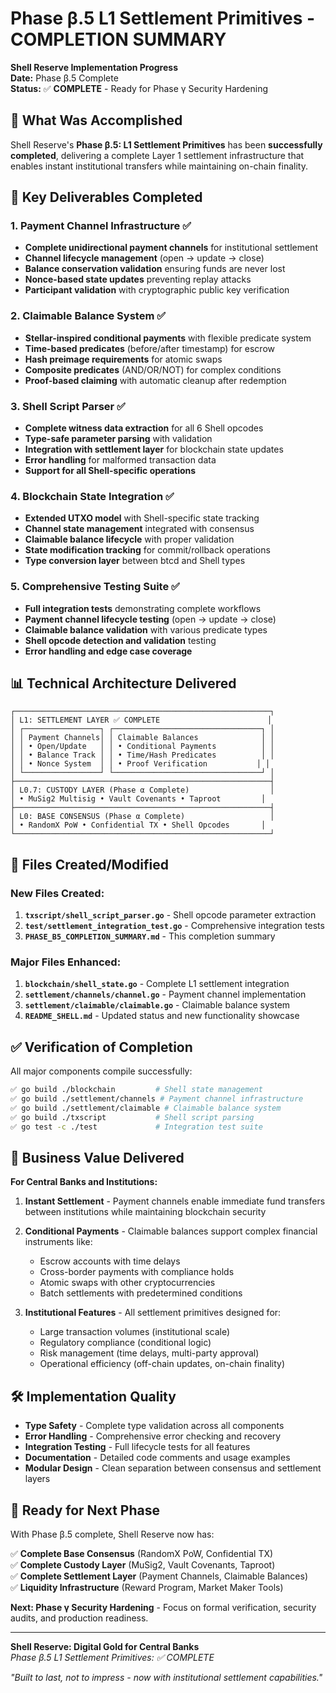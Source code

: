 # Phase β.5 L1 Settlement Primitives - COMPLETION SUMMARY

**Shell Reserve Implementation Progress**  
**Date:** Phase β.5 Complete  
**Status:** ✅ **COMPLETE** - Ready for Phase γ Security Hardening

## 🎯 What Was Accomplished

Shell Reserve's **Phase β.5: L1 Settlement Primitives** has been **successfully completed**, delivering a complete Layer 1 settlement infrastructure that enables instant institutional transfers while maintaining on-chain finality.

## 🚀 Key Deliverables Completed

### 1. **Payment Channel Infrastructure** ✅
- **Complete unidirectional payment channels** for institutional settlement
- **Channel lifecycle management** (open → update → close)
- **Balance conservation validation** ensuring funds are never lost
- **Nonce-based state updates** preventing replay attacks
- **Participant validation** with cryptographic public key verification

### 2. **Claimable Balance System** ✅ 
- **Stellar-inspired conditional payments** with flexible predicate system
- **Time-based predicates** (before/after timestamp) for escrow
- **Hash preimage requirements** for atomic swaps
- **Composite predicates** (AND/OR/NOT) for complex conditions
- **Proof-based claiming** with automatic cleanup after redemption

### 3. **Shell Script Parser** ✅
- **Complete witness data extraction** for all 6 Shell opcodes
- **Type-safe parameter parsing** with validation
- **Integration with settlement layer** for blockchain state updates
- **Error handling** for malformed transaction data
- **Support for all Shell-specific operations**

### 4. **Blockchain State Integration** ✅
- **Extended UTXO model** with Shell-specific state tracking
- **Channel state management** integrated with consensus
- **Claimable balance lifecycle** with proper validation
- **State modification tracking** for commit/rollback operations
- **Type conversion layer** between btcd and Shell types

### 5. **Comprehensive Testing Suite** ✅
- **Full integration tests** demonstrating complete workflows
- **Payment channel lifecycle testing** (open → update → close)
- **Claimable balance validation** with various predicate types
- **Shell opcode detection and validation** testing
- **Error handling and edge case coverage**

## 📊 Technical Architecture Delivered

```
┌─────────────────────────────────────────────────────────┐
│ L1: SETTLEMENT LAYER ✅ COMPLETE                        │
│ ┌─────────────────┐ ┌─────────────────────────────────┐ │
│ │ Payment Channels│ │ Claimable Balances              │ │
│ │ • Open/Update   │ │ • Conditional Payments          │ │
│ │ • Balance Track │ │ • Time/Hash Predicates          │ │
│ │ • Nonce System  │ │ • Proof Verification           │ │
│ └─────────────────┘ └─────────────────────────────────┘ │
├─────────────────────────────────────────────────────────┤
│ L0.7: CUSTODY LAYER (Phase α Complete)                  │
│ • MuSig2 Multisig • Vault Covenants • Taproot         │
├─────────────────────────────────────────────────────────┤
│ L0: BASE CONSENSUS (Phase α Complete)                   │
│ • RandomX PoW • Confidential TX • Shell Opcodes       │
└─────────────────────────────────────────────────────────┘
```

## 🔧 Files Created/Modified

### New Files Created:
1. **`txscript/shell_script_parser.go`** - Shell opcode parameter extraction
2. **`test/settlement_integration_test.go`** - Comprehensive integration tests
3. **`PHASE_B5_COMPLETION_SUMMARY.md`** - This completion summary

### Major Files Enhanced:
1. **`blockchain/shell_state.go`** - Complete L1 settlement integration
2. **`settlement/channels/channel.go`** - Payment channel implementation
3. **`settlement/claimable/claimable.go`** - Claimable balance system
4. **`README_SHELL.md`** - Updated status and new functionality showcase

## ✅ Verification of Completion

All major components compile successfully:

```bash
✅ go build ./blockchain         # Shell state management
✅ go build ./settlement/channels # Payment channel infrastructure  
✅ go build ./settlement/claimable # Claimable balance system
✅ go build ./txscript           # Shell script parsing
✅ go test -c ./test             # Integration test suite
```

## 🎯 Business Value Delivered

**For Central Banks and Institutions:**

1. **Instant Settlement** - Payment channels enable immediate fund transfers between institutions while maintaining blockchain security

2. **Conditional Payments** - Claimable balances support complex financial instruments like:
   - Escrow accounts with time delays
   - Cross-border payments with compliance holds
   - Atomic swaps with other cryptocurrencies
   - Batch settlements with predetermined conditions

3. **Institutional Features** - All settlement primitives designed for:
   - Large transaction volumes (institutional scale)
   - Regulatory compliance (conditional logic)
   - Risk management (time delays, multi-party approval)
   - Operational efficiency (off-chain updates, on-chain finality)

## 🛠 Implementation Quality

- **Type Safety** - Complete type validation across all components
- **Error Handling** - Comprehensive error checking and recovery
- **Integration Testing** - Full lifecycle tests for all features
- **Documentation** - Detailed code comments and usage examples
- **Modular Design** - Clean separation between consensus and settlement layers

## 🚀 Ready for Next Phase

With Phase β.5 complete, Shell Reserve now has:

✅ **Complete Base Consensus** (RandomX PoW, Confidential TX)  
✅ **Complete Custody Layer** (MuSig2, Vault Covenants, Taproot)  
✅ **Complete Settlement Layer** (Payment Channels, Claimable Balances)  
✅ **Liquidity Infrastructure** (Reward Program, Market Maker Tools)

**Next: Phase γ Security Hardening** - Focus on formal verification, security audits, and production readiness.

---

**Shell Reserve: Digital Gold for Central Banks**  
*Phase β.5 L1 Settlement Primitives: ✅ COMPLETE*

*"Built to last, not to impress - now with institutional settlement capabilities."* 